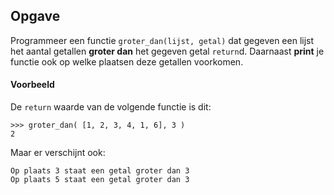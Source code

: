 ## Opgave

Programmeer een functie `groter_dan(lijst, getal)` dat gegeven een lijst het aantal getallen **groter dan** het gegeven getal `return`d. Daarnaast **print** je functie ook op welke plaatsen deze getallen voorkomen.

#### Voorbeeld

De `return` waarde van de volgende functie is dit:
```
>>> groter_dan( [1, 2, 3, 4, 1, 6], 3 )
2
```

Maar er verschijnt ook:

```
Op plaats 3 staat een getal groter dan 3
Op plaats 5 staat een getal groter dan 3
```
